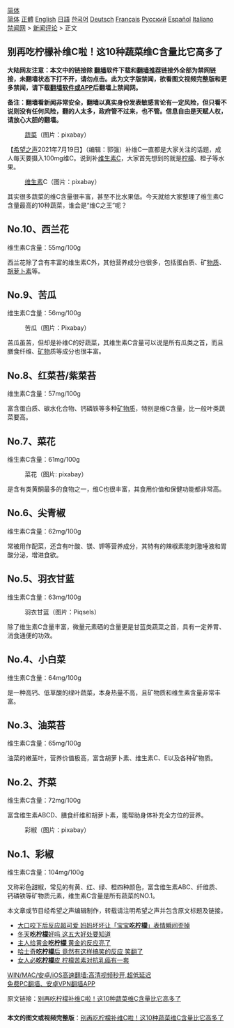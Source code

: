  <!-- 面包屑导航 --> <div class="breadcrumb"><!-- GTranslate: https://gtranslate.io/ -->  <div class="switcher notranslate">  <div class="selected">  <a href="#" onclick="return false;"> 简体</a>  </div>  <div class="option">  <a href="https://www.bannedbook.org" onclick="doGTranslate('zh-CN|zh-CN');jQuery('div.switcher div.selected a').html(jQuery(this).html());return false;" title="简体中文" class="nturl selected"> 简体</a>  <a href="https://www.bannedbook.org/zh-tw/" onclick="doGTranslate('zh-CN|zh-TW');jQuery('div.switcher div.selected a').html(jQuery(this).html());return false;" title="繁體中文" class="nturl"> 正體</a>  <a href="https://www.bannedbook.org/en/" onclick="doGTranslate('zh-CN|en');jQuery('div.switcher div.selected a').html(jQuery(this).html());return false;" title="English" class="nturl"> English</a>  <a href="https://www.bannedbook.org/ja/" onclick="doGTranslate('zh-CN|ja');jQuery('div.switcher div.selected a').html(jQuery(this).html());return false;" title="日本語" class="nturl"> 日語</a>  <a href="https://www.bannedbook.org/ko/" onclick="doGTranslate('zh-CN|ko');jQuery('div.switcher div.selected a').html(jQuery(this).html());return false;" title="한국어" class="nturl"> 한국어</a>  <a href="https://www.bannedbook.org/de/" onclick="doGTranslate('zh-CN|de');jQuery('div.switcher div.selected a').html(jQuery(this).html());return false;" title="Deutsch" class="nturl"> Deutsch</a>  <a href="https://www.bannedbook.org/fr/" onclick="doGTranslate('zh-CN|fr');jQuery('div.switcher div.selected a').html(jQuery(this).html());return false;" title="Français" class="nturl"> Français</a>  <a href="https://www.bannedbook.org/ru/" onclick="doGTranslate('zh-CN|ru');jQuery('div.switcher div.selected a').html(jQuery(this).html());return false;" title="Русский" class="nturl"> Русский</a>  <a href="https://www.bannedbook.org/es/" onclick="doGTranslate('zh-CN|es');jQuery('div.switcher div.selected a').html(jQuery(this).html());return false;" title="Español" class="nturl"> Español</a>  <a href="https://www.bannedbook.org/it/" onclick="doGTranslate('zh-CN|it');jQuery('div.switcher div.selected a').html(jQuery(this).html());return false;" title="Italiano" class="nturl"> Italiano</a>  </div>  </div>      <div class='breadcrumb-sub'><!-- Breadcrumb NavXT 6.3.0 --> <a href="https://www.bannedbook.org/" class="home">禁闻网</a> &gt; <a href="https://www.bannedbook.org/bnews/comments/" class="category">新闻评论</a> &gt; 正文</div></div><h2>别再吃柠檬补维C啦！这10种蔬菜维C含量比它高多了</h2> <p class="notice"><b>大陆网友注意：本文中的链接除 <a href="https://github.com/bannedbook/fanqiang" >翻墙</a>软件下载和<a href="https://github.com/killgcd/justmysocks/blob/master/README.md">翻墙推荐</a>链接外全部为禁网链接，未翻墙状态下打不开，请勿点击。此为文字版禁闻，欲看图文视频完整版和更多禁闻，请下载<a href="https://github.com/bannedbook/fanqiang">翻墙软件或APP</a>后翻墙上禁闻网。</p><p>备注：翻墙看新闻非常安全，翻墙以真实身份发表敏感言论有一定风险，但只看不说则没有任何风险，翻的人太多，政府管不过来，也不管。信息自由是天赋人权，请放心大胆的翻墙。</b></p>  <div class="entry"> <figure> <p><figcaption><a href="https://www.bannedbook.org/bnews/tag/%e8%94%ac%e8%8f%9c/" class="st_tag internal_tag" rel="tag" title="标签 蔬菜 下的日志">蔬菜</a>（图片：pixabay）</figcaption></figure> <p>【<span class='wp_keywordlink_affiliate'><a href="https://www.soundofhope.org" title="希望之声" target="_blank">希望之声</a></span>2021年7月19日】（编辑：郭强）补维C一直都是大家关注的话题，成人每天要摄入100mg维C。说到补<a href="https://www.bannedbook.org/bnews/tag/%E7%BB%B4%E7%94%9F%E7%B4%A0C/" class="st_tag internal_tag" rel="tag" title="标签 维生素C 下的日志">维生素C</a>，大家首先想到的就是<a href="https://www.bannedbook.org/bnews/tag/%e6%9f%a0%e6%aa%ac/" class="st_tag internal_tag" rel="tag" title="标签 柠檬 下的日志">柠檬</a>、橙子等水果。</p> <figure><figcaption><a href="https://www.bannedbook.org/bnews/tag/%E7%BB%B4%E7%94%9F%E7%B4%A0/" class="st_tag internal_tag" rel="tag" title="标签 维生素 下的日志">维生素</a>C（图片：pixabay）</figcaption></figure> <p>其实很多蔬菜的维C含量很丰富，甚至不比水果低。今天就给大家整理了维生素C含量最高的10种蔬菜，谁会是“维C之王”呢？</p> <h2>No.10、西兰花</h2> <p>维生素C含量：55mg/100g</p> <p>西兰花除了含有丰富的维生素C外，其他营养成分也很多，包括蛋白质、矿<a href="https://www.bannedbook.org/bnews/tag/%E7%89%A9%E8%B4%A8/" class="st_tag internal_tag" rel="tag" title="标签 物质 下的日志">物质</a>、<a href="https://www.bannedbook.org/bnews/tag/%E8%83%A1%E8%90%9D%E5%8D%9C%E7%B4%A0/" class="st_tag internal_tag" rel="tag" title="标签 胡萝卜素 下的日志">胡萝卜素</a>等。</p> <h2>No.9、苦瓜</h2> <p>维生素C含量：56mg/100g</p> <figure><figcaption>苦瓜（图片：Pixabay）</figcaption></figure> <p>苦瓜虽苦，但却是补维C的好蔬菜，其维生素C含量可以说是所有瓜类之首，而且膳食纤维、<a href="https://www.bannedbook.org/bnews/tag/%E7%9F%BF%E7%89%A9/" class="st_tag internal_tag" rel="tag" title="标签 矿物 下的日志">矿物</a>质等成分也很丰富。</p>  <h2>No.8、红菜苔/紫菜苔</h2> <p>维生素C含量：57mg/100g</p> <p>富含蛋白质、碳水化合物、钙磷铁等多种<a href="https://www.bannedbook.org/bnews/tag/%E7%9F%BF%E7%89%A9%E8%B4%A8/" class="st_tag internal_tag" rel="tag" title="标签 矿物质 下的日志">矿物质</a>，特别是维C含量，比一般叶类蔬菜要高。</p> <h2>No.7、菜花</h2> <p>维生素C含量：61mg/100g</p> <figure><figcaption>菜花（图片: pixabay）</figcaption></figure> <p>是含有类黄酮最多的食物之一，维C也很丰富，其食用价值和保健功能都非常高。</p> <h2>No.6、尖青椒</h2> <p>维生素C含量：62mg/100g</p> <p>常被用作配菜，还含有叶酸、镁、钾等营养成分，其特有的辣椒素能刺激唾液和胃酸分泌，增进食欲。</p>  <h2>No.5、羽衣甘蓝</h2> <p>维生素C含量：63mg/100g</p> <figure><figcaption>羽衣甘蓝（图片：Piqsels）</figcaption></figure> <p>除了维生素C含量丰富，微量元素硒的含量更是甘蓝类蔬菜之首，具有一定养胃、消食通便的功效。</p> <h2>No.4、小白菜</h2> <p>维生素C含量：64mg/100g</p> <p>是一种高钙、低草酸的绿叶蔬菜，本身热量不高，且矿物质和维生素含量非常丰富。</p> <h2>No.3、油菜苔</h2> <p>维生素C含量：65mg/100g</p> <p>油菜的嫩茎叶，营养价值极高，富含胡萝卜素、维生素C、E以及各种矿物质。</p>  <h2>No.2、芥菜</h2> <p>维生素C含量：72mg/100g</p> <p>富含维生素ABCD、膳食纤维和胡萝卜素，能帮助身体补充全方位的营养。</p> <figure><figcaption>彩椒（图片：pixabay）</figcaption></figure> <h2>No.1、彩椒</h2> <p>维生素C含量：104mg/100g</p> <p>又称彩色甜椒，常见的有黄、红、绿、橙四种颜色，富含维生素ABC、纤维质、钙磷铁等矿物质元素，维生素C含量是所有蔬菜的NO.1。</p> <p>本文章或节目经希望之声编辑制作，转载请注明希望之声并包含原文标题及链接。 </p> <ul class='op-related-articles' title='相关阅读'> <li><a href='https://www.bannedbook.org/bnews/funmedia/20200305/1288512.html' target='_blank'>大口咬下后反应超可爱 妈妈坏坏让「宝宝<b>吃柠檬</b>」表情瞬间歪掉</a></li> <li><a href='https://www.bannedbook.org/bnews/lifebaike/20171119/857849.html' target='_blank'>冬天<b>吃柠檬</b>好吗 这五大好处要知道</a></li> <li><a href='https://www.bannedbook.org/bnews/funmedia/20171031/849251.html' target='_blank'>主人给黄金<b>吃柠檬</b> 黄金的反应亮了</a></li> <li><a href='https://www.bannedbook.org/bnews/funmedia/20171023/845828.html' target='_blank'>哈士奇<b>吃柠檬</b>后 竟然有这样搞笑的反应 笑翻了</a></li> <li><a href='https://www.bannedbook.org/bnews/health/20170726/797651.html' target='_blank'>女人必<b>吃柠檬</b>皮 柠檬苦素对抗乳癌有一套</a></li> </ul> <p class="texttj"> <a href="https://github.com/bannedbook/fanqiang/wiki/V2ray%E6%9C%BA%E5%9C%BA" target="_blank">WIN/MAC/安卓/iOS高速翻墙:高清视频秒开,超低延迟</a><br/> <a href="https://github.com/bannedbook/fanqiang/wiki/%E7%A6%81%E9%97%BB%E7%BD%91%E5%AE%89%E5%8D%93%E7%BF%BB%E5%A2%99%E6%96%B0%E9%97%BBAPP" target="_blank">免费PC翻墙、安卓VPN翻墙APP</a></p> <p>原文链接：<a class="src_link"  href="https://www.soundofhope.org/post/526304" target="_blank">别再吃柠檬补维C啦！这10种蔬菜维C含量比它高多了</a></p><a name='sharetosocial'></a>  <div style="margin-bottom:5px;padding-bottom:5px;clear:both"> <div id="archive-pix-1" class="banner-ads"> <!-- AuctionX Display platform tag START --> <div id="26318x728x90x621x_ADSLOT2" clicktrack="%%CLICK_URL_ESC%%"></div> <!-- AuctionX Display platform tag END --> </div> <div id="archive-pix-2" class="banner-ads"> <!-- AuctionX Display platform tag START --> <div id="26315x300x250x621x_ADSLOT2" clicktrack="%%CLICK_URL_ESC%%"></div> <!-- AuctionX Display platform tag END --> </div> </div>  <div id="archive-pix-1" class="banner-ads"> <!-- AuctionX Display platform tag START --> <div id="26318x728x90x621x_ADSLOT3" clicktrack="%%CLICK_URL_ESC%%"></div> <!-- AuctionX Display platform tag END --> </div> <div><b>本文的图文或视频完整版</b>：<a href='https://www.bannedbook.org/bnews/comments/20210719/1590013.html'>别再吃柠檬补维C啦！这10种蔬菜维C含量比它高多了</a></div>  </div><!--END ENTRY--> 